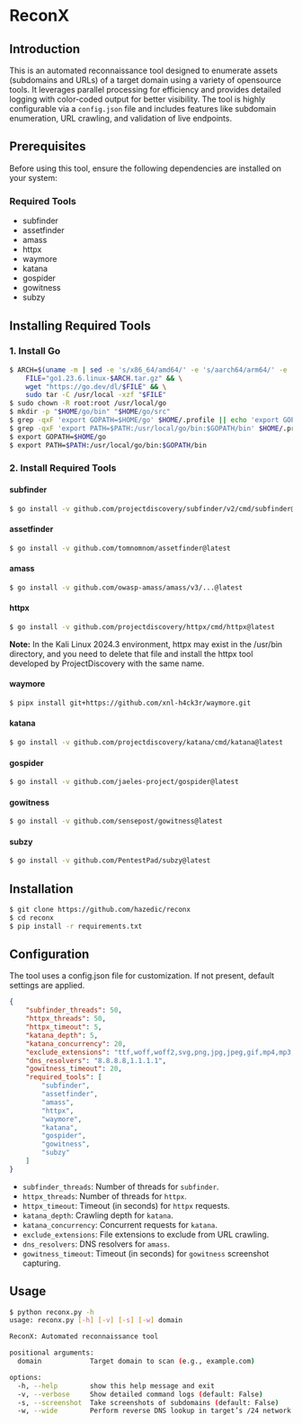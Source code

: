 # ReconX

## Introduction

This is an automated reconnaissance tool designed to enumerate assets (subdomains and URLs) of a target domain using a variety of opensource tools. It leverages parallel processing for efficiency and provides detailed logging with color-coded output for better visibility. The tool is highly configurable via a `config.json` file and includes features like subdomain enumeration, URL crawling, and validation of live endpoints.

## Prerequisites

Before using this tool, ensure the following dependencies are installed on your system:

### Required Tools

- subfinder
- assetfinder
- amass
- httpx
- waymore
- katana
- gospider
- gowitness
- subzy

## Installing Required Tools

### 1. Install Go

```sh
$ ARCH=$(uname -m | sed -e 's/x86_64/amd64/' -e 's/aarch64/arm64/' -e 's/arm64/arm64/') && \
    FILE="go1.23.6.linux-$ARCH.tar.gz" && \
    wget "https://go.dev/dl/$FILE" && \
    sudo tar -C /usr/local -xzf "$FILE"
$ sudo chown -R root:root /usr/local/go
$ mkdir -p "$HOME/go/bin" "$HOME/go/src"
$ grep -qxF 'export GOPATH=$HOME/go' $HOME/.profile || echo 'export GOPATH=$HOME/go' >> $HOME/.profile
$ grep -qxF 'export PATH=$PATH:/usr/local/go/bin:$GOPATH/bin' $HOME/.profile || echo 'export PATH=$PATH:/usr/local/go/bin:$GOPATH/bin' >> $HOME/.profile
$ export GOPATH=$HOME/go
$ export PATH=$PATH:/usr/local/go/bin:$GOPATH/bin
```

### 2. Install Required Tools

#### subfinder

```sh
$ go install -v github.com/projectdiscovery/subfinder/v2/cmd/subfinder@latest
```

#### assetfinder

```sh
$ go install -v github.com/tomnomnom/assetfinder@latest
```

#### amass

```sh
$ go install -v github.com/owasp-amass/amass/v3/...@latest
```

#### httpx

```sh
$ go install -v github.com/projectdiscovery/httpx/cmd/httpx@latest
```

**Note:** In the Kali Linux 2024.3 environment, httpx may exist in the /usr/bin directory, and you need to delete that file and install the httpx tool developed by ProjectDiscovery with the same name.

#### waymore

```sh
$ pipx install git+https://github.com/xnl-h4ck3r/waymore.git
```

#### katana

```sh
$ go install -v github.com/projectdiscovery/katana/cmd/katana@latest
```

#### gospider

```sh
$ go install -v github.com/jaeles-project/gospider@latest
```

#### gowitness

```sh
$ go install -v github.com/sensepost/gowitness@latest
```

#### subzy

```sh
$ go install -v github.com/PentestPad/subzy@latest
```

## Installation

```sh
$ git clone https://github.com/hazedic/reconx
$ cd reconx
$ pip install -r requirements.txt
```

## Configuration

The tool uses a config.json file for customization. If not present, default settings are applied. 

```json
{
    "subfinder_threads": 50,
    "httpx_threads": 50,
    "httpx_timeout": 5,
    "katana_depth": 5,
    "katana_concurrency": 20,
    "exclude_extensions": "ttf,woff,woff2,svg,png,jpg,jpeg,gif,mp4,mp3,pdf,css,js,ico,eot",
    "dns_resolvers": "8.8.8.8,1.1.1.1",
    "gowitness_timeout": 20,
    "required_tools": [
        "subfinder",
        "assetfinder",
        "amass",
        "httpx",
        "waymore",
        "katana",
        "gospider",
        "gowitness",
        "subzy"
    ]
}
```

- `subfinder_threads`: Number of threads for `subfinder`.
- `httpx_threads`: Number of threads for `httpx`.
- `httpx_timeout`: Timeout (in seconds) for `httpx` requests.
- `katana_depth`: Crawling depth for `katana`.
- `katana_concurrency`: Concurrent requests for `katana`.
- `exclude_extensions`: File extensions to exclude from URL crawling.
- `dns_resolvers`: DNS resolvers for `amass`.
- `gowitness_timeout`: Timeout (in seconds) for `gowitness` screenshot capturing.

## Usage

```sh
$ python reconx.py -h
usage: reconx.py [-h] [-v] [-s] [-w] domain

ReconX: Automated reconnaissance tool

positional arguments:
  domain            Target domain to scan (e.g., example.com)

options:
  -h, --help        show this help message and exit
  -v, --verbose     Show detailed command logs (default: False)
  -s, --screenshot  Take screenshots of subdomains (default: False)
  -w, --wide        Perform reverse DNS lookup in target’s /24 network (default: False)
```
